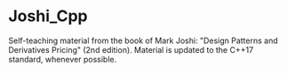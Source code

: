 # Joshi_Cpp
Self-teaching material from the book of Mark Joshi: "Design Patterns and Derivatives Pricing" (2nd edition). 
Material is updated to the C++17 standard, whenever possible.
